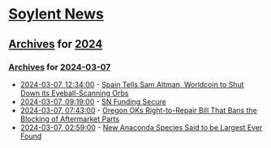 # [Soylent News](../../../README.md)

## [Archives](../../index.md) for [2024](../index.md)

### [Archives](../../index.md) for [2024-03-07](index.md)

* [2024-03-07, 12:34:00](https://soylentnews.org/article.pl?sid=24/03/06/1828234&from=rss) - [Spain Tells Sam Altman, Worldcoin to Shut Down its Eyeball-Scanning Orbs](https://soylentnews.org/article.pl?sid=24/03/06/1828234&from=rss)
* [2024-03-07, 09:19:00](https://soylentnews.org/meta/article.pl?sid=24/03/06/239238&from=rss) - [SN Funding Secure](https://soylentnews.org/meta/article.pl?sid=24/03/06/239238&from=rss)
* [2024-03-07, 07:43:00](https://soylentnews.org/article.pl?sid=24/03/06/0333247&from=rss) - [Oregon OKs Right-to-Repair Bill That Bans the Blocking of Aftermarket Parts](https://soylentnews.org/article.pl?sid=24/03/06/0333247&from=rss)
* [2024-03-07, 02:59:00](https://soylentnews.org/article.pl?sid=24/03/06/0331253&from=rss) - [New Anaconda Species Said to be Largest Ever Found](https://soylentnews.org/article.pl?sid=24/03/06/0331253&from=rss)

